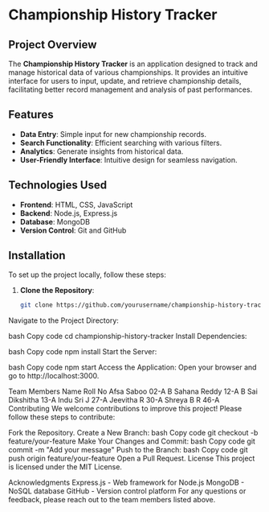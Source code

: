# Championship History Tracker

## Project Overview

The **Championship History Tracker** is an application designed to track and manage historical data of various championships. It provides an intuitive interface for users to input, update, and retrieve championship details, facilitating better record management and analysis of past performances.

## Features

- **Data Entry**: Simple input for new championship records.
- **Search Functionality**: Efficient searching with various filters.
- **Analytics**: Generate insights from historical data.
- **User-Friendly Interface**: Intuitive design for seamless navigation.

## Technologies Used

- **Frontend**: HTML, CSS, JavaScript
- **Backend**: Node.js, Express.js
- **Database**: MongoDB
- **Version Control**: Git and GitHub

## Installation

To set up the project locally, follow these steps:

1. **Clone the Repository**:
   ```bash
   git clone https://github.com/yourusername/championship-history-tracker.git
Navigate to the Project Directory:

bash
Copy code
cd championship-history-tracker
Install Dependencies:

bash
Copy code
npm install
Start the Server:

bash
Copy code
npm start
Access the Application: Open your browser and go to http://localhost:3000.

Team Members
Name	Roll No
Afsa Saboo	02-A
B Sahana Reddy	12-A
B Sai Dikshitha	13-A
Indu Sri J	27-A
Jeevitha R	30-A
Shreya B R	46-A
Contributing
We welcome contributions to improve this project! Please follow these steps to contribute:

Fork the Repository.
Create a New Branch:
bash
Copy code
git checkout -b feature/your-feature
Make Your Changes and Commit:
bash
Copy code
git commit -m "Add your message"
Push to the Branch:
bash
Copy code
git push origin feature/your-feature
Open a Pull Request.
License
This project is licensed under the MIT License.

Acknowledgments
Express.js - Web framework for Node.js
MongoDB - NoSQL database
GitHub - Version control platform
For any questions or feedback, please reach out to the team members listed above.
